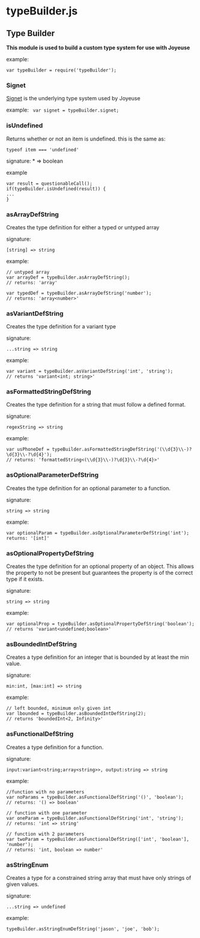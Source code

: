 # typeBuilder.js

## Type Builder

**This module is used to build a custom type system for use with Joyeuse**

example:

    var typeBuilder = require('typeBuilder');

### Signet

[Signet](https://www.npmjs.com/package/signet) is the underlying type system used by Joyeuse

example:
<code>
    var signet = typeBuilder.signet;
</code>
### isUndefined

Returns whether or not an item is undefined. this is the same as:

    typeof item === 'undefined'

signature:
    * => boolean

example

    var result = questionableCall();
    if(typeBuilder.isUndefined(result)) {
    ...
    }

### asArrayDefString

Creates the type definition for either a typed or untyped array

signature:

    [string] => string

example:

    // untyped array
    var arrayDef = typeBuilder.asArrayDefString();
    // returns: 'array'
    
    var typedDef = typeBuilder.asArrayDefString('number');
    // returns: 'array<number>'

### asVariantDefString

Creates the type definition for a variant type

signature:

    ...string => string

example:

    var variant = typeBuilder.asVariantDefString('int', 'string');
    // returns 'variant<int; string>'

### asFormattedStringDefString

Creates the type definition for a string that must follow a defined format.

signature:

    regexString => string

example:

    var usPhoneDef = typeBuilder.asFormattedStringDefString('(\\d{3}\\-)?\d{3}\\-?\d{4}');
    // returns: 'formattedString<(\\d{3}\\-)?\d{3}\\-?\d{4}>'

### asOptionalParameterDefString

Creates the type definition for an optional parameter to a function.

signature:

    string => string

example:

    var optionalParam = typeBuilder.asOptionalParameterDefString('int');
    returns: '[int]'

### asOptionalPropertyDefString

Creates the type definition for an optional property of an object. This allows the property to not be present but guarantees the property is of the correct type if it exists.

signature:

    string => string

example:

    var optionalProp = typeBuilder.asOptionalPropertyDefString('boolean');
    // returns 'variant<undefined;boolean>'

### asBoundedIntDefString

Creates a type definition for an integer that is bounded by at least the min value.

signature:

    min:int, [max:int] => string

example:

	// left bounded, minimum only given int
	var lbounded = typeBuilder.asBoundedIntDefString(2);
	// returns 'boundedInt<2, Infinity>'

### asFunctionalDefString

Creates a type definition for a function.

signature:

    input:variant<string;array<string>>, output:string => string

example:

    //function with no parameters
    var noParams = typeBuilder.asFunctionalDefString('()', 'boolean');
    // returns: '() => boolean'
    
    // function with one parameter
    var oneParam = typeBuilder.asFunctionalDefString('int', 'string');
    // returns: 'int => string'
    
    // function with 2 parameters
    var twoParam = typeBuilder.asFunctionalDefString(['int', 'boolean'], 'number');
    // returns: 'int, boolean => number'
    
### asStringEnum

Creates a type for a constrained string array that must have only strings of given values.

signature:

    ...string => undefined

example:

    typeBuilder.asStringEnumDefString('jason', 'joe', 'bob');
